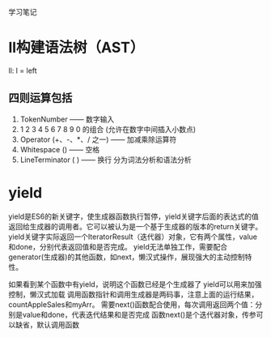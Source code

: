学习笔记

# ll构建语法树（AST）
ll: l = left
## 四则运算包括
1. TokenNumber —— 数字输入
2. 1 2 3 4 5 6 7 8 9 0 的组合 (允许在数字中间插入小数点)
3. Operator (+、-、*、/ 之一) —— 加减乘除运算符
4. Whitespace (<sp>) —— 空格
5. LineTerminator (<LF> <CR>) —— 换行
分为词法分析和语法分析

# yield
yield是ES6的新关键字，使生成器函数执行暂停，yield关键字后面的表达式的值返回给生成器的调用者。它可以被认为是一个基于生成器的版本的return关键字。
yield关键字实际返回一个IteratorResult（迭代器）对象，它有两个属性，value和done，分别代表返回值和是否完成。
yield无法单独工作，需要配合generator(生成器)的其他函数，如next，懒汉式操作，展现强大的主动控制特性。

如果看到某个函数中有yield，说明这个函数已经是个生成器了
yield可以用来加强控制，懒汉式加载
调用函数指针和调用生成器是两码事，注意上面的运行结果，countAppleSales和myArr。
需要next()函数配合使用，每次调用返回两个值：分别是value和done，代表迭代结果和是否完成
函数next()是个迭代器对象，传参可以缺省，默认调用函数
